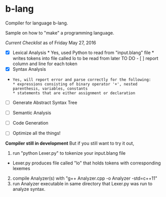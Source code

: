 # b-lang
Compiler for language b-lang.

Sample on how to "make" a programming language. 


*Current Checklist* as of Friday May 27, 2016
- [x] Lexical Analysis
      * Yes, used Python to read from "input.blang" file
      * writes tokens into file called lo to be read from later
       TO DO
      - [ ] report column and line for each token
- [x] Syntax Analysis
-     Yes, will report error and parse correctly for the following:
      * expressions consisting of binary operator '+', nested parenthesis, variables, constants
      * statements that are either assignment or declaration
- [ ] Generate Abstract Syntax Tree
- [ ] Semantic Analysis
- [ ] Code Generation
- [ ] Optimize all the things!


__Compiler still in development__
But if you still want to try it out,
1. run "python Lexer.py" to tokenize your input.blang file
* Lexer.py produces file called "lo" that holds tokens with corresponding lexemes
2. compile Analyzer(s) with "g++ Analyzer.cpp -o Analyzer -std=c++11"
3. run Analyzer executable in same directory that Lexer.py was run to analyze syntax.
